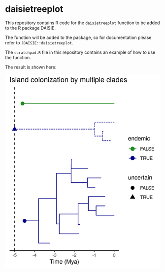 # daisietreeplot

This repository contains R code for the `daisietreeplot` function to be added to the R package DAISIE.

The function will be added to the package, so for documentation please refer to `?DAISIE::daisietreeplot`.

The `scratchpad.R` file in this repository contains an example of how to use the function.

The result is shown here:

![plot](figure.png)
